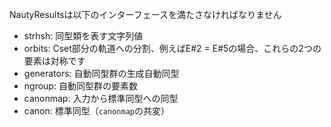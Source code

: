 NautyResultsは以下のインターフェースを満たさなければなりません

  * strhsh: 同型類を表す文字列値
  * orbits: Cset部分の軌道への分割、例えばE#2 = E#5の場合、これらの2つの要素は対称です
  * generators: 自動同型群の生成自動同型
  * ngroup: 自動同型群の要素数
  * canonmap: 入力から標準同型への同型
  * canon: 標準同型（`canonmap`の共変）
